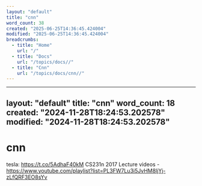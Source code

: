 ```yaml
---
layout: "default"
title: "cnn"
word_count: 38
created: "2025-06-25T14:36:45.424004"
modified: "2025-06-25T14:36:45.424004"
breadcrumbs:
  - title: "Home"
    url: "/"
  - title: "Docs"
    url: "/topics/docs//"
  - title: "Cnn"
    url: "/topics/docs/cnn//"
---
```

---
layout: "default"
title: "cnn"
word_count: 18
created: "2024-11-28T18:24:53.202578"
modified: "2024-11-28T18:24:53.202578"
---
# cnn

tesla: https://t.co/5AdhaF40kM
CS231n 2017 Lecture videos - https://www.youtube.com/playlist?list=PL3FW7Lu3i5JvHM8ljYj-zLfQRF3EO8sYv

